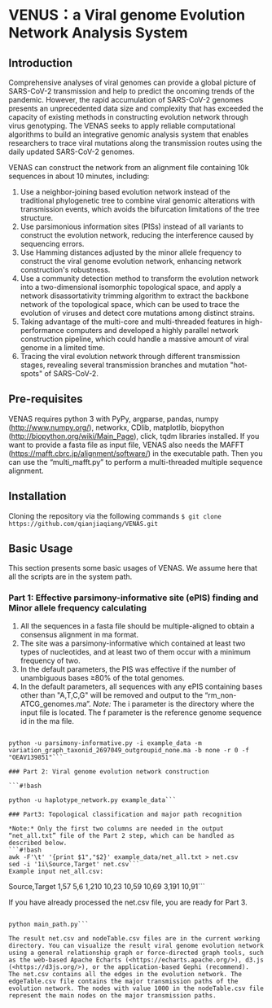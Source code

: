 # VENUS：a Viral genome Evolution Network Analysis System

## Introduction

Comprehensive analyses of viral genomes can provide a global picture of SARS-CoV-2 transmission and help to predict the oncoming trends of the pandemic. However, the rapid accumulation of SARS-CoV-2 genomes presents an unprecedented data size and complexity that has exceeded the capacity of existing methods in constructing evolution network through virus genotyping. The VENAS seeks to apply reliable computational algorithms to build an integrative genomic analysis system that enables researchers to trace viral mutations along the transmission routes using the daily updated SARS-CoV-2 genomes.

VENAS can construct the network from an alignment file containing 10k sequences in about 10 minutes, including:
1. Use a neighbor-joining based evolution network instead of the traditional phylogenetic tree to combine viral genomic alterations with transmission events, which avoids the bifurcation limitations of the tree structure. 
1. Use parsimonious information sites (PISs) instead of all variants to construct the evolution network, reducing the interference caused by sequencing errors.
1. Use Hamming distances adjusted by the minor allele frequency to construct the viral genome evolution network, enhancing network construction's robustness.
1. Use a community detection method to transform the evolution network into a two-dimensional isomorphic topological space, and apply a network disassortativity trimming algorithm to extract the backbone network of the topological space, which can be used to trace the evolution of viruses and detect core mutations among distinct strains.
1. Taking advantage of the multi-core and multi-threaded features in high-performance computers and developed a highly parallel network construction pipeline, which could handle a massive amount of viral genome in a limited time.
1. Tracing the viral evolution network through different transmission stages, revealing several transmission branches and mutation "hot-spots" of SARS-CoV-2.

## Pre-requisites
VENAS requires python 3 with PyPy, argparse, pandas, numpy (<http://www.numpy.org/>), networkx, CDlib, matplotlib, biopython (<http://biopython.org/wiki/Main_Page>), click, tqdm libraries installed.
If you want to provide a fasta file as input file, VENAS also needs the MAFFT (<https://mafft.cbrc.jp/alignment/software/>) in the executable path. Then you can use the “multi_mafft.py” to perform a multi-threaded multiple sequence alignment.

## Installation
Cloning the repository via the following commands `$ git clone https://github.com/qianjiaqiang/VENAS.git`

## Basic Usage
This section presents some basic usages of VENAS. We assume here that all the scripts are in the system path.

### Part 1: Effective parsimony-informative site (ePIS) finding and Minor allele frequency calculating

1.	All the sequences in a fasta file should be multiple-aligned to obtain a consensus alignment in ma format.
2.	The site was a parsimony-informative which contained at least two types of nucleotides, and at least two of them occur with a minimum frequency of two.
3.	In the default parameters, the PIS was effective if the number of unambiguous bases ≥80% of the total genomes.
4.	In the default parameters, all sequences with any ePIS containing bases other than "A,T,C,G" will be removed and output to the “rm_non-ATCG_genomes.ma”.
*Note:* The i parameter is the directory where the input file is located. The f parameter is the reference genome sequence id in the ma file.

```#!bash

python -u parsimony-informative.py -i example_data -m variation_graph_taxonid_2697049_outgroupid_none.ma -b none -r 0 -f "OEAV139851"```

### Part 2: Viral genome evolution network construction

```#!bash

python -u haplotype_network.py example_data```

### Part3: Topological classification and major path recognition

*Note:* Only the first two columns are needed in the output “net_all.txt” file of the Part 2 step, which can be handled as described below.
```#!bash
awk -F'\t' '{print $1","$2}' example_data/net_all.txt > net.csv
sed -i '1i\Source,Target' net.csv```
Example input net_all.csv:
```
Source,Target
1,57
5,6
1,210
10,23
10,59
10,69
3,191
10,91```

If you have already processed the net.csv file, you are ready for Part 3.

```#!bash

python main_path.py```

The result net.csv and nodeTable.csv files are in the current working directory. You can visualize the result viral genome evolution network using a general relationship graph or force-directed graph tools, such as the web-based Apache Echarts (<https://echarts.apache.org/>), d3.js (<https://d3js.org/>), or the application-based Gephi (recommend).
The net.csv contains all the edges in the evolution network. The edgeTable.csv file contains the major transmission paths of the evolution network. The nodes with value 1000 in the nodeTable.csv file represent the main nodes on the major transmission paths.


